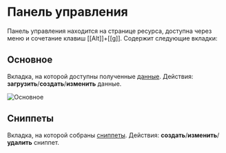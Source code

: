 # Панель управления

Панель управления находится на странице ресурса, доступна через меню и сочетание клавиш [[Alt]]+[[g]].
Содержит следующие вкладки:

## Основное

Вкладка, на которой доступны полученные [данные][2].
Действия: **загрузить**/**создать**/**изменить** данные.

![Основное](https://file.modx.pro/files/1/e/9/1e9d05d759ccf7a3abfc7b28c4746b95.png)

## Сниппеты

Вкладка, на которой собраны [сниппеты][3].
Действия: **создать**/**изменить**/**удалить** сниппет.

[2]: /components/resourcegrabber/interface/data
[3]: /components/resourcegrabber/interface/snippets

